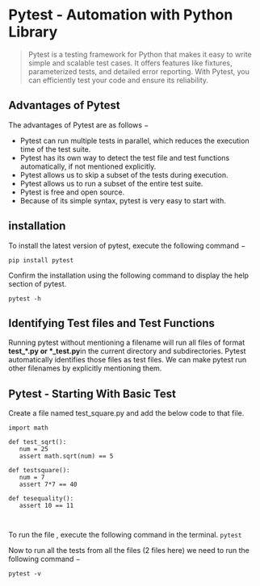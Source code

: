 # Pytest - Automation with Python Library

>Pytest is a testing framework for Python that makes it easy to write simple and scalable test cases. It offers features like fixtures, parameterized tests, and detailed error reporting. With Pytest, you can efficiently test your code and ensure its reliability.


## Advantages of Pytest
The advantages of Pytest are as follows −
* Pytest can run multiple tests in parallel, which reduces the execution time of the test suite.
* Pytest has its own way to detect the test file and test functions automatically, if not mentioned explicitly.
* Pytest allows us to skip a subset of the tests during execution.
* Pytest allows us to run a subset of the entire test suite.
* Pytest is free and open source.
* Because of its simple syntax, pytest is very easy to start with.

## installation
To install the latest version of pytest, execute the following command −

`pip install pytest`

Confirm the installation using the following command to display the help section of pytest.

`pytest -h `

## Identifying Test files and Test Functions
Running pytest without mentioning a filename will run all files of format **test_*.py or *_test.py**in the current directory and subdirectories. Pytest automatically identifies those files as test files. We can make pytest run other filenames by explicitly mentioning them.

## Pytest - Starting With Basic Test
Create a file named test_square.py and add the below code to that file.

```
import math

def test_sqrt():
   num = 25
   assert math.sqrt(num) == 5

def testsquare():
   num = 7
   assert 7*7 == 40

def tesequality():
   assert 10 == 11



```
To run the file , execute the following command in the terminal.
`pytest`



Now to run all the tests from all the files (2 files here) we need to run the following command −

`pytest -v`

